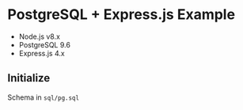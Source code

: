# PostgreSQL + Express.js Example

- Node.js v8.x
- PostgreSQL 9.6
- Express.js 4.x

## Initialize

Schema in `sql/pg.sql`